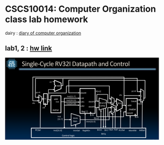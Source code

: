 # CSCS10014: Computer Organization class lab homework

dairy : [diary of computer organization](https://hackmd.io/cuwvQXPuQt6DtWr_r6M5yw)



## lab1, 2 : [hw link](https://nycu-caslab.github.io/CO2024/labs/Lab%202.html)
<img src="images/image-1.png" style="max-width:100%; height:auto;">
